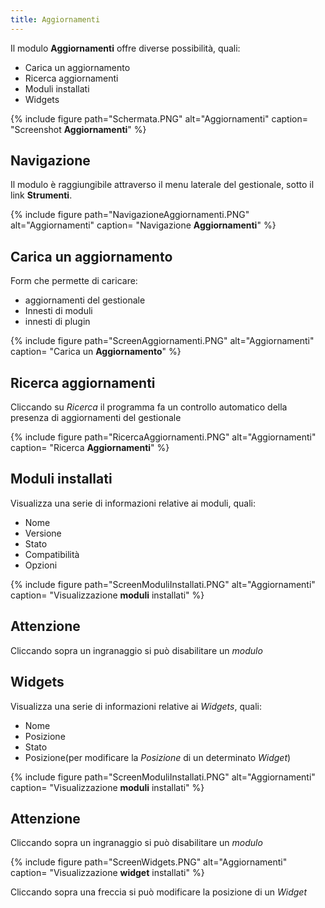 ```yaml
---
title: Aggiornamenti
---
```


Il modulo **Aggiornamenti** offre diverse possibilità, quali:

- Carica un aggiornamento
- Ricerca aggiornamenti
- Moduli installati
- Widgets

{% include figure path="Schermata.PNG" alt="Aggiornamenti" caption= "Screenshot **Aggiornamenti**" %}

## Navigazione

Il modulo è raggiungibile attraverso il menu laterale del gestionale, sotto il link **Strumenti**.

{% include figure path="NavigazioneAggiornamenti.PNG" alt="Aggiornamenti" caption= "Navigazione **Aggiornamenti**" %}

## Carica un aggiornamento 

Form che permette di caricare:

- aggiornamenti del gestionale
- Innesti di moduli
- innesti di plugin

{% include figure path="ScreenAggiornamenti.PNG" alt="Aggiornamenti" caption= "Carica un **Aggiornamento**" %}

## Ricerca aggiornamenti

Cliccando su *Ricerca* il programma fa un controllo automatico della presenza di aggiornamenti del gestionale

{% include figure path="RicercaAggiornamenti.PNG" alt="Aggiornamenti" caption= "Ricerca **Aggiornamenti**" %}

## Moduli installati

Visualizza una serie di informazioni relative ai moduli, quali:

- Nome
- Versione
- Stato
- Compatibilità
- Opzioni

{% include figure path="ScreenModuliInstallati.PNG" alt="Aggiornamenti" caption= "Visualizzazione **moduli** installati" %}

## Attenzione
Cliccando sopra un ingranaggio si può disabilitare un *modulo*

## Widgets

Visualizza una serie di informazioni relative ai *Widgets*, quali:

- Nome
- Posizione
- Stato
- Posizione(per modificare la *Posizione* di un determinato        *Widget*)

{% include figure path="ScreenModuliInstallati.PNG" alt="Aggiornamenti" caption= "Visualizzazione **moduli** installati" %}

## Attenzione
Cliccando sopra un ingranaggio si può disabilitare un *modulo*

{% include figure path="ScreenWidgets.PNG" alt="Aggiornamenti" caption= "Visualizzazione **widget** installati" %}

Cliccando sopra una freccia si può modificare la posizione di un *Widget*


